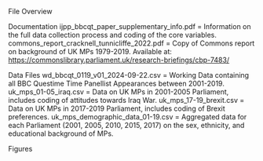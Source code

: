 File Overview

Documentation
ijpp_bbcqt_paper_supplementary_info.pdf = Information on the full data collection process and coding of the core variables.
commons_report_cracknell_tunnicliffe_2022.pdf = Copy of Commons report on background of UK MPs 1979-2019. Available at: https://commonslibrary.parliament.uk/research-briefings/cbp-7483/

Data Files
wd_bbcqt_0119_v01_2024-09-22.csv = Working Data containing all BBC Questime Time Panellist Appearances between 2001-2019.
uk_mps_01-05_iraq.csv = Data on UK MPs in 2001-2005 Parliament, includes coding of attitudes towards Iraq War.
uk_mps_17-19_brexit.csv = Data on UK MPs in 2017-2019 Parliament, includes coding of Brexit preferences.
uk_mps_demographic_data_01-19.csv = Aggregated data for each Parliament (2001, 2005, 2010, 2015, 2017) on the sex, ethnicity, and educational background of MPs.

Figures

